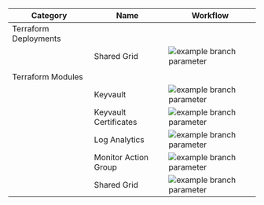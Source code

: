 |Category|Name|Workflow|
|-|-|-|
|Terraform Deployments|||
||Shared Grid|![example branch parameter](https://github.com/trijssenaar/monorepo/actions/workflows/terraform-deploy-shared-grid.yml/badge.svg?branch=main)|
||||
|Terraform Modules|||
||Keyvault|![example branch parameter](https://github.com/trijssenaar/monorepo/actions/workflows/terraform-module-keyvault.yml/badge.svg?branch=main)|
||Keyvault Certificates|![example branch parameter](https://github.com/trijssenaar/monorepo/actions/workflows/terraform-module-keyvaultcertificates.yml/badge.svg?branch=main)|
||Log Analytics|![example branch parameter](https://github.com/trijssenaar/monorepo/actions/workflows/terraform-module-log-analytics.yml/badge.svg?branch=main)|
||Monitor Action Group|![example branch parameter](https://github.com/trijssenaar/monorepo/actions/workflows/terraform-module-monitor-action-group.yml/badge.svg?branch=main)|
||Shared Grid|![example branch parameter](https://github.com/trijssenaar/monorepo/actions/workflows/terraform-module-shared-grid.yml/badge.svg?branch=main)|
